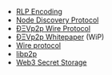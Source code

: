 <!-- TITLE: ÐΞV Technologies -->

- [RLP Encoding](http://wikijs.ethereum.wiki/RLP)
- [Node Discovery Protocol](http://wikijs.ethereum.wiki/Node-discovery-protocol)
- [ÐΞVp2p Wire Protocol](http://wikijs.ethereum.wiki/%C3%90%CE%9EVp2p-Wire-Protocol)
- [ÐΞVp2p Whitepaper](http://wikijs.ethereum.wiki/libp2p-Whitepaper) (WiP)
- [Wire protocol](http://wikijs.ethereum.wiki/Ethereum-Wire-Protocol)
- [libp2p](https://libp2p.io/)
- [Web3 Secret Storage](http://wikijs.ethereum.wiki/Web3-Secret-Storage-Definition)

